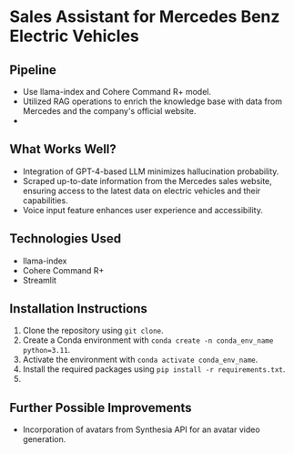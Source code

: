 # Sales Assistant for Mercedes Benz Electric Vehicles

## Pipeline
- Use llama-index and Cohere Command R+ model.
- Utilized RAG operations to enrich the knowledge base with data from Mercedes and the company's official website.
- 
## What Works Well?
- Integration of GPT-4-based LLM minimizes hallucination probability.
- Scraped up-to-date information from the Mercedes sales website, ensuring access to the latest data on electric vehicles and their capabilities.
- Voice input feature enhances user experience and accessibility.

## Technologies Used
- llama-index
- Cohere Command R+
- Streamlit


## Installation Instructions
1. Clone the repository using `git clone`.
2. Create a Conda environment with `conda create -n conda_env_name python=3.11`.
3. Activate the environment with `conda activate conda_env_name`.
4. Install the required packages using `pip install -r requirements.txt`.
5. 

## Further Possible Improvements
- Incorporation of avatars from Synthesia API for an avatar video generation.
